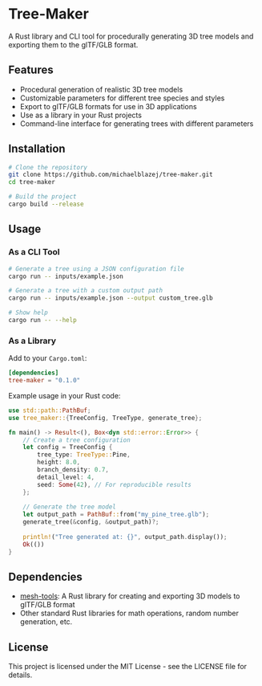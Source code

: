 # Tree-Maker

A Rust library and CLI tool for procedurally generating 3D tree models and exporting them to the glTF/GLB format.

## Features

- Procedural generation of realistic 3D tree models
- Customizable parameters for different tree species and styles
- Export to glTF/GLB formats for use in 3D applications
- Use as a library in your Rust projects
- Command-line interface for generating trees with different parameters

## Installation

```bash
# Clone the repository
git clone https://github.com/michaelblazej/tree-maker.git
cd tree-maker

# Build the project
cargo build --release
```

## Usage

### As a CLI Tool

```bash
# Generate a tree using a JSON configuration file
cargo run -- inputs/example.json

# Generate a tree with a custom output path
cargo run -- inputs/example.json --output custom_tree.glb

# Show help
cargo run -- --help
```

### As a Library

Add to your `Cargo.toml`:

```toml
[dependencies]
tree-maker = "0.1.0"
```

Example usage in your Rust code:

```rust
use std::path::PathBuf;
use tree_maker::{TreeConfig, TreeType, generate_tree};

fn main() -> Result<(), Box<dyn std::error::Error>> {
    // Create a tree configuration
    let config = TreeConfig {
        tree_type: TreeType::Pine,
        height: 8.0,
        branch_density: 0.7,
        detail_level: 4,
        seed: Some(42), // For reproducible results
    };
    
    // Generate the tree model
    let output_path = PathBuf::from("my_pine_tree.glb");
    generate_tree(&config, &output_path)?;
    
    println!("Tree generated at: {}", output_path.display());
    Ok(())
}
```

## Dependencies

- [mesh-tools](https://github.com/michaelblazej/mesh-tools): A Rust library for creating and exporting 3D models to glTF/GLB format
- Other standard Rust libraries for math operations, random number generation, etc.

## License

This project is licensed under the MIT License - see the LICENSE file for details.
